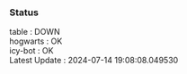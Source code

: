 ### Status


table : DOWN  
hogwarts : OK  
icy-bot : OK  
Latest Update : 2024-07-14 19:08:08.049530
